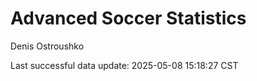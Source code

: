 # Advanced Soccer Statistics
Denis Ostroushko

<!-- gfm -->

Last successful data update: 2025-05-08 15:18:27 CST
